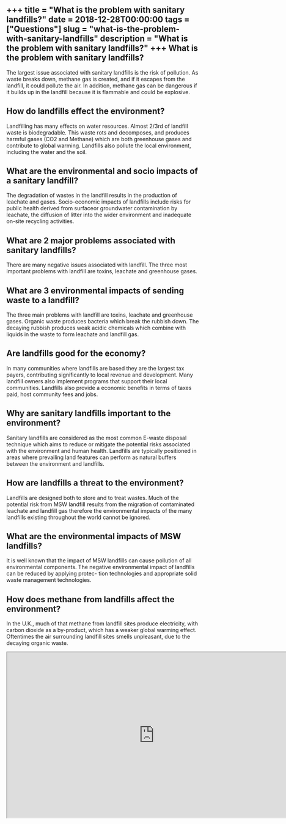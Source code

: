 +++
title = "What is the problem with sanitary landfills?"
date = 2018-12-28T00:00:00
tags = ["Questions"]
slug = "what-is-the-problem-with-sanitary-landfills"
description = "What is the problem with sanitary landfills?"
+++
What is the problem with sanitary landfills?
--------------------------------------------

The largest issue associated with sanitary landfills is the risk of pollution. As waste breaks down, methane gas is created, and if it escapes from the landfill, it could pollute the air. In addition, methane gas can be dangerous if it builds up in the landfill because it is flammable and could be explosive.

How do landfills effect the environment?
----------------------------------------

Landfilling has many effects on water resources. Almost 2/3rd of landfill waste is biodegradable. This waste rots and decomposes, and produces harmful gases (CO2 and Methane) which are both greenhouse gases and contribute to global warming. Landfills also pollute the local environment, including the water and the soil.

What are the environmental and socio impacts of a sanitary landfill?
--------------------------------------------------------------------

The degradation of wastes in the landfill results in the production of leachate and gases. Socio-economic impacts of landfills include risks for public health derived from surfaceor groundwater contamination by leachate, the diffusion of litter into the wider environment and inadequate on-site recycling activities.

What are 2 major problems associated with sanitary landfills?
-------------------------------------------------------------

There are many negative issues associated with landfill. The three most important problems with landfill are toxins, leachate and greenhouse gases.

What are 3 environmental impacts of sending waste to a landfill?
----------------------------------------------------------------

The three main problems with landfill are toxins, leachate and greenhouse gases. Organic waste produces bacteria which break the rubbish down. The decaying rubbish produces weak acidic chemicals which combine with liquids in the waste to form leachate and landfill gas.

Are landfills good for the economy?
-----------------------------------

In many communities where landfills are based they are the largest tax payers, contributing significantly to local revenue and development. Many landfill owners also implement programs that support their local communities. Landfills also provide a economic benefits in terms of taxes paid, host community fees and jobs.

Why are sanitary landfills important to the environment?
--------------------------------------------------------

Sanitary landfills are considered as the most common E-waste disposal technique which aims to reduce or mitigate the potential risks associated with the environment and human health. Landfills are typically positioned in areas where prevailing land features can perform as natural buffers between the environment and landfills.

How are landfills a threat to the environment?
----------------------------------------------

Landfills are designed both to store and to treat wastes. Much of the potential risk from MSW landfill results from the migration of contaminated leachate and landfill gas therefore the environmental impacts of the many landfills existing throughout the world cannot be ignored.

What are the environmental impacts of MSW landfills?
----------------------------------------------------

It is well known that the impact of MSW landfills can cause pollution of all environmental components. The negative environmental impact of landfills can be reduced by applying protec- tion technologies and appropriate solid waste management technologies.

How does methane from landfills affect the environment?
-------------------------------------------------------

In the U.K., much of that methane from landfill sites produce electricity, with carbon dioxide as a by-product, which has a weaker global warming effect. Oftentimes the air surrounding landfill sites smells unpleasant, due to the decaying organic waste.

<iframe allow="accelerometer; autoplay; clipboard-write; encrypted-media; gyroscope; picture-in-picture" allowfullscreen="" class="__youtube_prefs__  epyt-is-override  no-lazyload" data-no-lazy="1" data-origheight="433" data-origwidth="770" data-skipgform_ajax_framebjll="" height="433" id="_ytid_11758" loading="lazy" src="https://www.youtube.com/embed/vriwPQPvM00?enablejsapi=1&autoplay=0&cc_load_policy=0&cc_lang_pref=&iv_load_policy=1&loop=0&modestbranding=0&rel=1&fs=1&playsinline=0&autohide=2&theme=dark&color=red&controls=1&" title="YouTube player" width="770"></iframe>